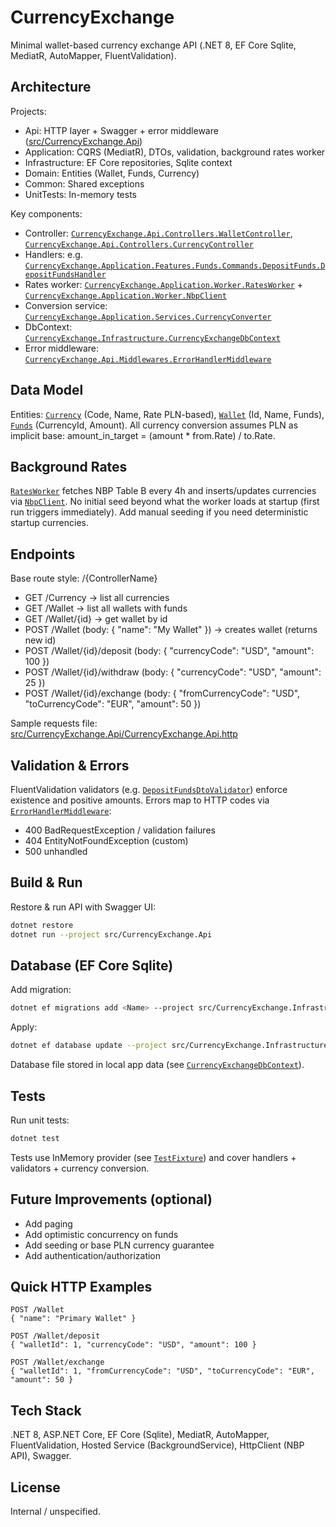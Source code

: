 # CurrencyExchange

Minimal wallet-based currency exchange API (.NET 8, EF Core Sqlite, MediatR, AutoMapper, FluentValidation).

## Architecture
Projects:
- Api: HTTP layer + Swagger + error middleware ([src/CurrencyExchange.Api](src/CurrencyExchange.Api))
- Application: CQRS (MediatR), DTOs, validation, background rates worker
- Infrastructure: EF Core repositories, Sqlite context
- Domain: Entities (Wallet, Funds, Currency)
- Common: Shared exceptions
- UnitTests: In-memory tests

Key components:
- Controller: [`CurrencyExchange.Api.Controllers.WalletController`](src/CurrencyExchange.Api/Controllers/WalletController.cs), [`CurrencyExchange.Api.Controllers.CurrencyController`](src/CurrencyExchange.Api/Controllers/CurrencyController.cs)
- Handlers: e.g. [`CurrencyExchange.Application.Features.Funds.Commands.DepositFunds.DepositFundsHandler`](src/CurrencyExchange.Application/Features/Funds/Commands/DepositFunds/DepositFundsHandler.cs)
- Rates worker: [`CurrencyExchange.Application.Worker.RatesWorker`](src/CurrencyExchange.Application/Worker/RatesWorker.cs) + [`CurrencyExchange.Application.Worker.NbpClient`](src/CurrencyExchange.Application/Worker/NbpClient.cs)
- Conversion service: [`CurrencyExchange.Application.Services.CurrencyConverter`](src/CurrencyExchange.Application/Services/CurrencyConverter.cs)
- DbContext: [`CurrencyExchange.Infrastructure.CurrencyExchangeDbContext`](src/CurrencyExchange.Infrastructure/CurrencyExchangeDbContext.cs)
- Error middleware: [`CurrencyExchange.Api.Middlewares.ErrorHandlerMiddleware`](src/CurrencyExchange.Api/Middlewares/ErrorHandlerMiddleware.cs)

## Data Model
Entities: [`Currency`](src/CurrencyExchange.Domain/Entities/Currency.cs) (Code, Name, Rate PLN-based), [`Wallet`](src/CurrencyExchange.Domain/Entities/Wallet.cs) (Id, Name, Funds), [`Funds`](src/CurrencyExchange.Domain/Entities/Funds.cs) (CurrencyId, Amount). All currency conversion assumes PLN as implicit base: amount_in_target = (amount * from.Rate) / to.Rate.

## Background Rates
[`RatesWorker`](src/CurrencyExchange.Application/Worker/RatesWorker.cs) fetches NBP Table B every 4h and inserts/updates currencies via [`NbpClient`](src/CurrencyExchange.Application/Worker/NbpClient.cs). No initial seed beyond what the worker loads at startup (first run triggers immediately). Add manual seeding if you need deterministic startup currencies.

## Endpoints
Base route style: /{ControllerName}
- GET /Currency → list all currencies
- GET /Wallet → list all wallets with funds
- GET /Wallet/{id} → get wallet by id
- POST /Wallet (body: { "name": "My Wallet" }) → creates wallet (returns new id)
- POST /Wallet/{id}/deposit (body: { "currencyCode": "USD", "amount": 100 })
- POST /Wallet/{id}/withdraw (body: { "currencyCode": "USD", "amount": 25 })
- POST /Wallet/{id}/exchange (body: { "fromCurrencyCode": "USD", "toCurrencyCode": "EUR", "amount": 50 })

Sample requests file: [src/CurrencyExchange.Api/CurrencyExchange.Api.http](src/CurrencyExchange.Api/CurrencyExchange.Api.http)

## Validation & Errors
FluentValidation validators (e.g. [`DepositFundsDtoValidator`](src/CurrencyExchange.Application/DTOs/Funds/Validators/DepositFundsDtoValidator.cs)) enforce existence and positive amounts. Errors map to HTTP codes via [`ErrorHandlerMiddleware`](src/CurrencyExchange.Api/Middlewares/ErrorHandlerMiddleware.cs):
- 400 BadRequestException / validation failures
- 404 EntityNotFoundException (custom)
- 500 unhandled

## Build & Run
Restore & run API with Swagger UI:
```bash
dotnet restore
dotnet run --project src/CurrencyExchange.Api
```

## Database (EF Core Sqlite)
Add migration:
```bash
dotnet ef migrations add <Name> --project src/CurrencyExchange.Infrastructure --startup-project src/CurrencyExchange.Api --output-dir Migrations
```
Apply:
```bash
dotnet ef database update --project src/CurrencyExchange.Infrastructure --startup-project src/CurrencyExchange.Api
```
Database file stored in local app data (see [`CurrencyExchangeDbContext`](src/CurrencyExchange.Infrastructure/CurrencyExchangeDbContext.cs)).

## Tests
Run unit tests:
```bash
dotnet test
```
Tests use InMemory provider (see [`TestFixture`](tests/CurrencyExchange.UnitTests/TestFixture.cs)) and cover handlers + validators + currency conversion.

## Future Improvements (optional)
- Add paging
- Add optimistic concurrency on funds
- Add seeding or base PLN currency guarantee
- Add authentication/authorization

## Quick HTTP Examples
```http
POST /Wallet
{ "name": "Primary Wallet" }

POST /Wallet/deposit
{ "walletId": 1, "currencyCode": "USD", "amount": 100 }

POST /Wallet/exchange
{ "walletId": 1, "fromCurrencyCode": "USD", "toCurrencyCode": "EUR", "amount": 50 }
```

## Tech Stack
.NET 8, ASP.NET Core, EF Core (Sqlite), MediatR, AutoMapper, FluentValidation, Hosted Service (BackgroundService), HttpClient (NBP API), Swagger.

## License
Internal / unspecified.